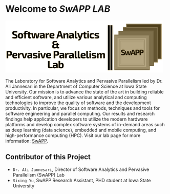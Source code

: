 # Welcome to _SwAPP LAB_

![SwAPP](images/profile.png)

The Laboratory for Software Analytics and Pervasive Parallelism led by Dr. Ali Jannesari in the Department of Computer Science at Iowa State University. Our mission is to advance the state of the art in building reliable and efficient software, and utilize various analytical and computing technologies to improve the quality of software and the development productivity. In particular, we focus on methods, techniques and tools for software engineering and parallel computing. Our results and research findings help application developers to utilize the modern hardware platforms and develop complex software systems of in-demand areas such as deep learning (data science), embedded and mobile computing, and high-performance computing (HPC). Visit our lab page for more information: [SwAPP](https://www.cs.iastate.edu/swapp/research).

## Contributor of this Project

* `Dr. Ali Jannesari`, Director of Software Analytics and Pervasive Parallelism (SwAPP) Lab
* `Sixing Yu`, SwAPP Research Assistant, PHD student at Iowa State University
<!-- * `Jahid Hasan`, Research Assistant -->
